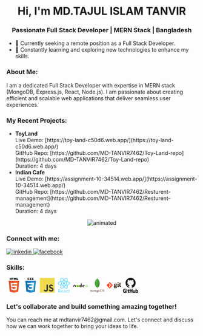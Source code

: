 <!-- <h1 align="center">Hi, I'm MD.TAJUL ISLAM TANVIR</h1>
<h3 align="center">Passionate Full Stack Developer | MERN Stack | Bangladesh</h3>

- 🔭 Currently seeking a remote position as a Full Stack Developer.

- 👋 Hi, I’m @Tanvir.
- 👀 I’m passionate about continuous learning and exploring new technologies.
- 🌱 I’m currently honing my coding skills.
- 💼 Open to collaborate on exciting projects.
- 📫 Reach me at mdtanvir7462@gmail.com.
- Portfolio: [Visit my portfolio](https://example.com)

<h3 align="left">My Recent Projects:</h3>
<ul>
  <li>
    <strong>ToyLand</strong><br>
    Live Demo: [https://toy-land-c50d6.web.app/](https://toy-land-c50d6.web.app/)<br>
    GitHub Repo: [https://github.com/MD-TANVIR7462/Toy-Land-repo](https://github.com/MD-TANVIR7462/Toy-Land-repo)<br>
    Duration: 4 days
  </li>
  <li>
    <strong>Indian Cafe</strong><br>
    Live Demo: [https://assignment-10-34514.web.app/](https://assignment-10-34514.web.app/)<br>
    GitHub Repo: [https://github.com/MD-TANVIR7462/Resturent-management](https://github.com/MD-TANVIR7462/Resturent-management)<br>
    Duration: 4 days
  </li>
</ul>

<p align="center">
  <img src="https://cdn.dribbble.com/users/2069402/screenshots/5574718/media/8c5a6ae295d7b6e73adaa9ae68b3b8fd.gif" alt="animated" width="400" height="300">
</p>

<h3 align="left">Connect with me:</h3>
<p align="left">
  <a href="https://www.linkedin.com/in/md-tajul-islam-tanvir-531682278/" target="_blank" rel="noopener noreferrer">
    <img src="https://raw.githubusercontent.com/rahuldkjain/github-profile-readme-generator/master/src/images/icons/Social/linked-in-alt.svg" alt="linkedin" height="30" width="40" />
  </a>
  <a href="https://www.facebook.com/md.taijul.986/" target="_blank" rel="noopener noreferrer">
    <img src="https://raw.githubusercontent.com/rahuldkjain/github-profile-readme-generator/master/src/images/icons/Social/facebook.svg" alt="facebook" height="30" width="40" />
  </a>
</p>

<h3 align="left">Languages and Tools:</h3>
<p align="left">
  <img src="https://raw.githubusercontent.com/devicons/devicon/master/icons/html5/html5-original-wordmark.svg" alt="html5" width="40" height="40" />
  <img src="https://raw.githubusercontent.com/devicons/devicon/master/icons/css3/css3-original-wordmark.svg" alt="css3" width="40" height="40" />
  <img src="https://raw.githubusercontent.com/devicons/devicon/master/icons/javascript/javascript-original.svg" alt="javascript" width="40" height="40" />
  <img src="https://raw.githubusercontent.com/devicons/devicon/master/icons/react/react-original-wordmark.svg" alt="react" width="40" height="40" />
  <img src="https://raw.githubusercontent.com/devicons/devicon/master/icons/nodejs/nodejs-original-wordmark.svg" alt="nodejs" width="40" height="40" />
  <img src="https://raw.githubusercontent.com/devicons/devicon/master/icons/mongodb/mongodb-original-wordmark.svg" alt="mongodb" width="40" height="40" />
  <img src="https://raw.githubusercontent.com/devicons/devicon/master/icons/git/git-original-wordmark.svg" alt="git" width="40" height="40" />
  <img src="https://raw.githubusercontent.com/devicons/devicon/master/icons/github/github-original-wordmark.svg" alt="github" width="40" height="40" />
</p> -->

<h1 align="center">Hi, I'm MD.TAJUL ISLAM TANVIR</h1>
<h3 align="center">Passionate Full Stack Developer | MERN Stack | Bangladesh</h3>

- 🔭 Currently seeking a remote position as a Full Stack Developer.
- 🌱 Constantly learning and exploring new technologies to enhance my skills.

<h3 align="left">About Me:</h3>
<p align="left">
I am a dedicated Full Stack Developer with expertise in MERN stack (MongoDB, Express.js, React, Node.js). I am passionate about creating efficient and scalable web applications that deliver seamless user experiences.
</p>

<h3 align="left">My Recent Projects:</h3>
<ul>
  <li>
    <strong>ToyLand</strong><br>
    Live Demo: [https://toy-land-c50d6.web.app/](https://toy-land-c50d6.web.app/)<br>
    GitHub Repo: [https://github.com/MD-TANVIR7462/Toy-Land-repo](https://github.com/MD-TANVIR7462/Toy-Land-repo)<br>
    Duration: 4 days
  </li>
  <li>
    <strong>Indian Cafe</strong><br>
    Live Demo: [https://assignment-10-34514.web.app/](https://assignment-10-34514.web.app/)<br>
    GitHub Repo: [https://github.com/MD-TANVIR7462/Resturent-management](https://github.com/MD-TANVIR7462/Resturent-management)<br>
    Duration: 4 days
  </li>
</ul>

<p align="center">
  <img src="https://cdn.dribbble.com/users/2069402/screenshots/5574718/media/8c5a6ae295d7b6e73adaa9ae68b3b8fd.gif" alt="animated" width="400" height="300">
</p>

<h3 align="left">Connect with me:</h3>
<p align="left">
  <a href="https://www.linkedin.com/in/md-tajul-islam-tanvir-531682278/" target="_blank" rel="noopener noreferrer">
    <img src="https://raw.githubusercontent.com/rahuldkjain/github-profile-readme-generator/master/src/images/icons/Social/linked-in-alt.svg" alt="linkedin" height="30" width="40" />
  </a>
  <a href="https://www.facebook.com/md.taijul.986/" target="_blank" rel="noopener noreferrer">
    <img src="https://raw.githubusercontent.com/rahuldkjain/github-profile-readme-generator/master/src/images/icons/Social/facebook.svg" alt="facebook" height="30" width="40" />
  </a>
</p>

<h3 align="left">Skills:</h3>
<p align="left">
  <img src="https://raw.githubusercontent.com/devicons/devicon/master/icons/html5/html5-original-wordmark.svg" alt="html5" width="40" height="40" />
  <img src="https://raw.githubusercontent.com/devicons/devicon/master/icons/css3/css3-original-wordmark.svg" alt="css3" width="40" height="40" />
  <img src="https://raw.githubusercontent.com/devicons/devicon/master/icons/javascript/javascript-original.svg" alt="javascript" width="40" height="40" />
  <img src="https://raw.githubusercontent.com/devicons/devicon/master/icons/react/react-original-wordmark.svg" alt="react" width="40" height="40" />
  <img src="https://raw.githubusercontent.com/devicons/devicon/master/icons/nodejs/nodejs-original-wordmark.svg" alt="nodejs" width="40" height="40" />
  <img src="https://raw.githubusercontent.com/devicons/devicon/master/icons/mongodb/mongodb-original-wordmark.svg" alt="mongodb" width="40" height="40" />
  <img src="https://raw.githubusercontent.com/devicons/devicon/master/icons/git/git-original-wordmark.svg" alt="git" width="40" height="40" />
  <img src="https://raw.githubusercontent.com/devicons/devicon/master/icons/github/github-original-wordmark.svg" alt="github" width="40" height="40" />
</p>

<h3 align="left">Let's collaborate and build something amazing together!</h3>
<p align="left">
  You can reach me at mdtanvir7462@gmail.com. Let's connect and discuss how we can work together to bring your ideas to life.
</p>